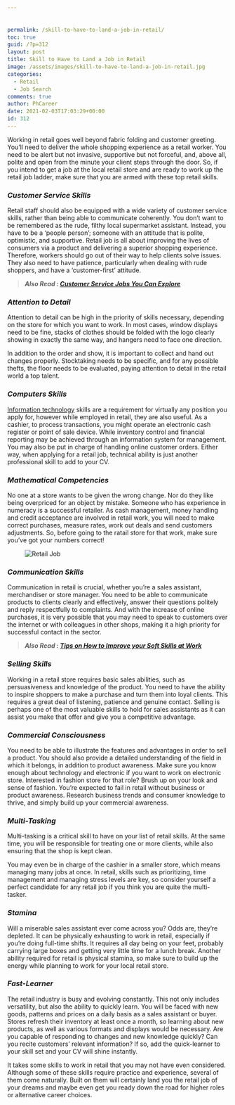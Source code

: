 ```yaml
---


permalink: /skill-to-have-to-land-a-job-in-retail/
toc: true
guid: /?p=312
layout: post
title: Skill to Have to Land a Job in Retail
image: /assets/images/skill-to-have-to-land-a-job-in-retail.jpg
categories:
  - Retail
  - Job Search
comments: true
author: PhCareer
date: 2021-02-03T17:03:29+00:00
id: 312
---
```

Working in retail goes well beyond fabric folding and customer greeting. You&#8217;ll need to deliver the whole shopping experience as a retail worker. You need to be alert but not invasive, supportive but not forceful, and, above all, polite and open from the minute your client steps through the door. So, if you intend to get a job at the local retail store and are ready to work up the retail job ladder, make sure that you are armed with these top retail skills.

### ***Customer Service Skills***

Retail staff should also be equipped with a wide variety of customer service skills, rather than being able to communicate coherently. You don&#8217;t want to be remembered as the rude, filthy local supermarket assistant. Instead, you have to be a &#8216;people person&#8217;; someone with an attitude that is polite, optimistic, and supportive. Retail job is all about improving the lives of consumers via a product and delivering a superior shopping experience. Therefore, workers should go out of their way to help clients solve issues. They also need to have patience, particularly when dealing with rude shoppers, and have a &#8216;customer-first&#8217; attitude.

<blockquote class="wp-block-quote">
  <p>
    <strong><em>Also Read : <a href="/customer-service-jobs-you-can-explore/">Customer Service Jobs You Can Explore</a></em></strong>
  </p>
</blockquote>

### ***Attention to Detail***

Attention to detail can be high in the priority of skills necessary, depending on the store for which you want to work. In most cases, window displays need to be fine, stacks of clothes should be folded with the logo clearly showing in exactly the same way, and hangers need to face one direction.

In addition to the order and show, it is important to collect and hand out changes properly. Stocktaking needs to be specific, and for any possible thefts, the floor needs to be evaluated, paying attention to detail in the retail world a top talent.

### ***Computers Skills***

[Information technology](/high-paying-tech-jobs-in-2021/) skills are a requirement for virtually any position you apply for, however while employed in retail, they are also useful. As a cashier, to process transactions, you might operate an electronic cash register or point of sale device. While inventory control and financial reporting may be achieved through an information system for management. You may also be put in charge of handling online customer orders. Either way, when applying for a retail job, technical ability is just another professional skill to add to your CV.

### ***Mathematical Competencies***

No one at a store wants to be given the wrong change. Nor do they like being overpriced for an object by mistake. Someone who has experience in numeracy is a successful retailer. As cash management, money handling and credit acceptance are involved in retail work, you will need to make correct purchases, measure rates, work out deals and send customers adjustments. So, before going to the ratail store for that work, make sure you&#8217;ve got your numbers correct!

<figure class="wp-block-image size-large">

<img loading="lazy" width="1024" height="600" src="/wp-content/uploads/2021/02/Retail-Jobs-1024x600.jpg" alt="Retail Job" class="wp-image-313" srcset="/wp-content/uploads/2021/02/Retail-Jobs-1024x600.jpg 1024w, /wp-content/uploads/2021/02/Retail-Jobs-300x176.jpg 300w, /wp-content/uploads/2021/02/Retail-Jobs-768x450.jpg 768w, /wp-content/uploads/2021/02/Retail-Jobs.jpg 1030w" sizes="(max-width: 1024px) 100vw, 1024px" /> </figure> 

### ***Communication Skills***

Communication in retail is crucial, whether you&#8217;re a sales assistant, merchandiser or store manager. You need to be able to communicate products to clients clearly and effectively, answer their questions politely and reply respectfully to complaints. And with the increase of online purchases, it is very possible that you may need to speak to customers over the internet or with colleagues in other shops, making it a high priority for successful contact in the sector.

<blockquote class="wp-block-quote">
  <p>
    <strong><em>Also Read : <a href="/tips-on-how-to-improve-your-soft-skills-at-work/">Tips on How to Improve your Soft Skills at Work</a></em></strong>
  </p>
</blockquote>

### ***Selling Skills***

Working in a retail store requires basic sales abilities, such as persuasiveness and knowledge of the product. You need to have the ability to inspire shoppers to make a purchase and turn them into loyal clients. This requires a great deal of listening, patience and genuine contact. Selling is perhaps one of the most valuable skills to hold for sales assistants as it can assist you make that offer and give you a competitive advantage.

### ***Commercial Consciousness***

You need to be able to illustrate the features and advantages in order to sell a product. You should also provide a detailed understanding of the field in which it belongs, in addition to product awareness. Make sure you know enough about technology and electronic if you want to work on electronic store. Interested in fashion store for that role? Brush up on your look and sense of fashion. You&#8217;re expected to fail in retail without business or product awareness. Research business trends and consumer knowledge to thrive, and simply build up your commercial awareness.

### ***Multi-Tasking***

Multi-tasking is a critical skill to have on your list of retail skills. At the same time, you will be responsible for treating one or more clients, while also ensuring that the shop is kept clean.

You may even be in charge of the cashier in a smaller store, which means managing many jobs at once. In retail, skills such as prioritizing, time management and managing stress levels are key, so consider yourself a perfect candidate for any retail job if you think you are quite the multi-tasker.

### ***Stamina***

Will a miserable sales assistant ever come across you? Odds are, they&#8217;re depleted. It can be physically exhausting to work in retail, especially if you&#8217;re doing full-time shifts. It requires all day being on your feet, probably carrying large boxes and getting very little time for a lunch break. Another ability required for retail is physical stamina, so make sure to build up the energy while planning to work for your local retail store.

### ***Fast-Learner***

The retail industry is busy and evolving constantly. This not only includes versatility, but also the ability to quickly learn. You will be faced with new goods, patterns and prices on a daily basis as a sales assistant or buyer. Stores refresh their inventory at least once a month, so learning about new products, as well as various formats and displays would be necessary. Are you capable of responding to changes and new knowledge quickly? Can you recite customers&#8217; relevant information? If so, add the quick-learner to your skill set and your CV will shine instantly.

It takes some skills to work in retail that you may not have even considered. Although some of these skills require practice and experience, several of them come naturally. Built on them will certainly land you the retail job of your dreams and maybe even get you ready down the road for higher roles or alternative career choices.